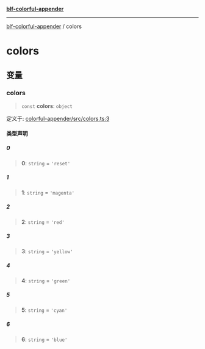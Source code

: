 [**blf-colorful-appender**](index.md)

***

[blf-colorful-appender](index.md) / colors

# colors

## 变量

### colors

> `const` **colors**: `object`

定义于: [colorful-appender/src/colors.ts:3](https://github.com/fengxinming/log-base/blob/483618e5ef8d17f349bb26fef0da7eaaacfb7fef/packages/colorful-appender/src/colors.ts#L3)

#### 类型声明

##### 0

> **0**: `string` = `'reset'`

##### 1

> **1**: `string` = `'magenta'`

##### 2

> **2**: `string` = `'red'`

##### 3

> **3**: `string` = `'yellow'`

##### 4

> **4**: `string` = `'green'`

##### 5

> **5**: `string` = `'cyan'`

##### 6

> **6**: `string` = `'blue'`

